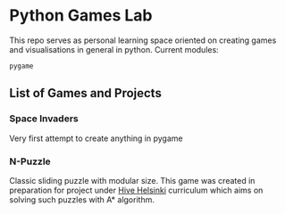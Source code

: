 # Python Games Lab

This repo serves as personal learning space oriented on creating games and visualisations in general in python. Current modules:
```
pygame
```

## List of Games and Projects
### Space Invaders
Very first attempt to create anything in pygame

### N-Puzzle
Classic sliding puzzle with modular size. This game was created in preparation for project under [Hive Helsinki](https://www.hive.fi/en/) curriculum which aims on solving such puzzles with A* algorithm.